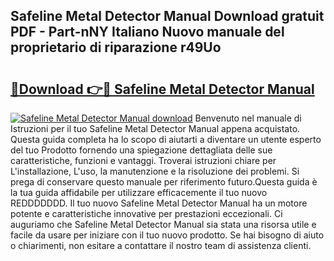 ## Safeline Metal Detector Manual Download gratuit PDF - Part-nNY Italiano Nuovo manuale del proprietario di riparazione r49Uo

# <h2><a href="http://dfe99r.blite.top/?on=Safeline+Metal+Detector+Manual">🔗Download 👉🔴 Safeline Metal Detector Manual</a></h2>

[![Safeline Metal Detector Manual download](https://i.imgur.com/lujVjoI.png)](http://dfe99r.blite.top/?on=Safeline+Metal+Detector+Manual)
Benvenuto nel manuale di Istruzioni per il tuo Safeline Metal Detector Manual appena acquistato. Questa guida completa ha lo scopo di aiutarti a diventare un utente esperto del tuo Prodotto fornendo una spiegazione dettagliata delle sue caratteristiche, funzioni e vantaggi. Troverai istruzioni chiare per L'installazione, L'uso, la manutenzione e la risoluzione dei problemi. Si prega di conservare questo manuale per riferimento futuro.Questa guida è la tua guida affidabile per utilizzare efficacemente il tuo nuovo REDDDDDDD. Il tuo nuovo Safeline Metal Detector Manual ha un motore potente e caratteristiche innovative per prestazioni eccezionali. Ci auguriamo che Safeline Metal Detector Manual sia stata una risorsa utile e facile da usare per iniziare con il tuo nuovo prodotto. Se hai bisogno di aiuto o chiarimenti, non esitare a contattare il nostro team di assistenza clienti.
